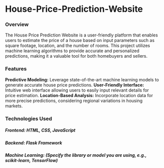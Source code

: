 # House-Price-Prediction-Website

### Overview

The House Price Prediction Website is a user-friendly platform that enables users to estimate the price of a house based on input parameters such as square footage, location, and the number of rooms. This project utilizes machine learning algorithms to provide accurate and personalized predictions, making it a valuable tool for both homebuyers and sellers.

### Features

**Predictive Modeling:** Leverage state-of-the-art machine learning models to generate accurate house price predictions.
**User-Friendly Interface:** Intuitive web interface allowing users to easily input relevant details for price estimation.
**Location-Based Analysis:** Incorporate location data for more precise predictions, considering regional variations in housing markets.

### Technologies Used

##### **Frontend:** HTML, CSS, JavaScript
##### **Backend:** Flask Framework
##### **Machine Learning:** (Specify the library or model you are using, e.g., scikit-learn, TensorFlow)

